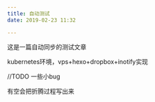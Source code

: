 ```yaml
---
title: 自动测试
date: 2019-02-23 11:32

---
```


这是一篇自动同步的测试文章

kubernetes环境，vps+hexo+dropbox+inotify实现

//TODO 一些小bug 

有空会把折腾过程写出来